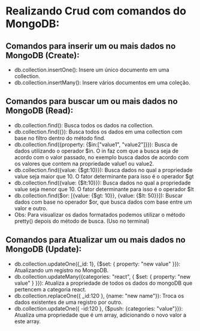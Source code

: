 # Realizando Crud com comandos do MongoDB:

## Comandos para inserir um ou mais dados no MongoDB (Create):
- db.collection.insertOne(): Insere um único documento em uma collection.
- db.collection.insertMany(): Insere vários documentos em uma coleção.

## Comandos para buscar um ou mais dados no MongoDB (Read):
- db.collection.find(): Busca todos os dados na collection.
- db.collection.find({}): Busca todos os dados em uma collection com base no filtro dentro do método find.
- db.collection.find({property: {$in:["value1", "value2"]}}): Busca de dados utilizando o operador $in. O in faz com que a busca seja de acordo com o valor passado, no exemplo busca dados de acordo com os valores que contem na propriedade value1 ou value2.
- db.collection.find({value: {$gt:10}}): Busca dados no qual a propriedade value seja maior que 10. O fator determinante para isso é o operador $gt
- db.collection.find({value: {$lt:10}}): Busca dados no qual a propriedade value seja menor que 10. O fator determinante para isso é o operador $lt
- db.collection.find($or: [{value: {$gt: 10}}, {value: {$lt: 50}}]): Buscar dados com base no operador $or, que busca dados com base entre um valor e outro.
- Obs: Para visualizar os dados formatados podemos utilizar o método pretty() depois do método de busca. (Uso no terminal)

## Comandos para Atualizar um ou mais dados no MongoDB (Update):
- db.collection.updateOne({_id: 1}, {$set: { property: "new value" }}): Atualizando um registro no MongoDB.
- db.collection.updateMany({categories: "react", { $set: { property: "new value" } }}): Atualiza a propriedade de todos os dados do mongoDB que pertencem a categoria react.
- db.collection.replaceOne({ _id:120 }, {name: "new name"}): Troca os dados existentes de uma registro por outro.
- db.collection.updateOne({ -id:120 }, {$push: {categories: "value"}}): Atualiza uma propriedade que é um array, adicionando o novo valor a este array.
